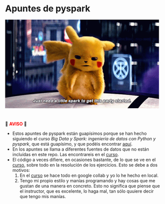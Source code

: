 # Apuntes de pyspark
![Alt Text](https://github.com/Origamologo/pyspark/blob/main/pics/pikachu.gif)

#
:rotating_light: <span style="color:red;">**AVISO**</span> :rotating_light:

* Estos apuntes de pyspark están guapísimos porque se han hecho siguiendo el curso *Big Data y Spark: ingeniería de datos con Python y pyspark*, que está guapísimo, y que podéis encontrar [aquí](https://www.udemy.com/course/big-data-y-spark-ingenieria-de-datos-con-python-y-pyspark/?referralCode=F123CAABFC966F4483EC).
* En los apuntes se llama a diferentes fuentes de datos que no están incluídas en este repo. Las encontrareis en el [curso](https://www.udemy.com/course/big-data-y-spark-ingenieria-de-datos-con-python-y-pyspark/?referralCode=F123CAABFC966F4483EC).
* El código a veces difiere, en ocasiones bastante, de lo que se ve en el [curso](https://www.udemy.com/course/big-data-y-spark-ingenieria-de-datos-con-python-y-pyspark/?referralCode=F123CAABFC966F4483EC), sobre todo en la resolución de los ejercicios. Esto se debe a dos motivos:
  1. En el [curso](https://www.udemy.com/course/big-data-y-spark-ingenieria-de-datos-con-python-y-pyspark/?referralCode=F123CAABFC966F4483EC) se hace todo en google collab y yo lo he hecho en local.
  2. Tengo mi propio estilo y manías programando y hay cosas que me gustan de una manera en concreto. Esto no significa que piense que el instructor, que es excelente, lo haga mal, tan sólo quuiere decir que tengo mis manías.
#

